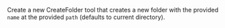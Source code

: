 Create a new CreateFolder tool that creates a new folder with the provided `name` at the provided `path` (defaults to current directory).